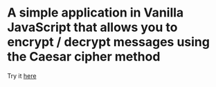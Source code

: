 # A simple application in Vanilla JavaScript that allows you to encrypt / decrypt messages using the Caesar cipher method

Try it [here](https://romanenko1509.github.io/CaesarCipher/)
